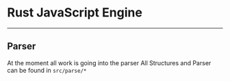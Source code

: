 # Rust JavaScript Engine

---

## Parser

At the moment all work is going into the parser
All Structures and Parser can be found in `src/parse/*`
